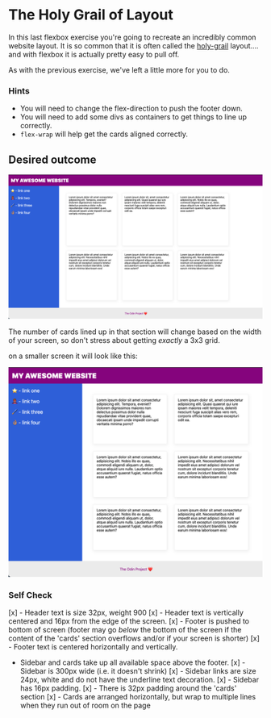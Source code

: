 # The Holy Grail of Layout

In this last flexbox exercise you're going to recreate an incredibly common website layout. It is so common that it is often called the [holy-grail](https://www.google.com/search?q=holy+grail+layout&tbm=isch&sclient=img) layout.... and with flexbox it is actually pretty easy to pull off.

As with the previous exercise, we've left a little more for you to do.

### Hints
- You will need to change the flex-direction to push the footer down.
- You will need to add some divs as containers to get things to line up correctly. 
- `flex-wrap` will help get the cards aligned correctly.

## Desired outcome

![desired outcome](./desired-outcome.png)

The number of cards lined up in that section will change based on the width of your screen, so don't stress about getting _exactly_ a 3x3 grid.

on a smaller screen it will look like this:

![smaller](./desired-outcome-smaller.png)

### Self Check
[x] - Header text is size 32px, weight 900
[x] - Header text is vertically centered and 16px from the edge of the screen.
[x] - Footer is pushed to bottom of screen (footer may go _below_ the bottom of the screen if the content of the 'cards' section overflows and/or if your screen is shorter)
[x] - Footer text is centered horizontally and vertically.
- Sidebar and cards take up all available space above the footer.
[x] - Sidebar is 300px wide (i.e. it doesn't shrink)
[x] - Sidebar links are size 24px, white and do not have the underline text decoration.
[x] - Sidebar has 16px padding.
[x] - There is 32px padding around the 'cards' section
[x] - Cards are arranged horizontally, but wrap to multiple lines when they run out of room on the page
